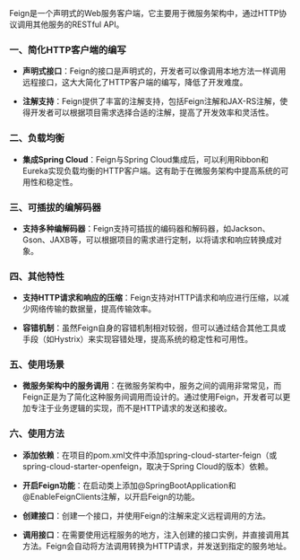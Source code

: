 Feign是一个声明式的Web服务客户端，它主要用于微服务架构中，通过HTTP协议调用其他服务的RESTful API。
### 一、简化HTTP客户端的编写

- **声明式接口**：Feign的接口是声明式的，开发者可以像调用本地方法一样调用远程接口，这大大简化了HTTP客户端的编写，降低了开发难度。

- **注解支持**：Feign提供了丰富的注解支持，包括Feign注解和JAX-RS注解，使得开发者可以根据项目需求选择合适的注解，提高了开发效率和灵活性。
### 二、负载均衡

- **集成Spring Cloud**：Feign与Spring Cloud集成后，可以利用Ribbon和Eureka实现负载均衡的HTTP客户端。这有助于在微服务架构中提高系统的可用性和稳定性。
### 三、可插拔的编解码器

- **支持多种编解码器**：Feign支持可插拔的编码器和解码器，如Jackson、Gson、JAXB等，可以根据项目的需求进行定制，以将请求和响应转换成对象。
### 四、其他特性

- **支持HTTP请求和响应的压缩**：Feign支持对HTTP请求和响应进行压缩，以减少网络传输的数据量，提高传输效率。

- **容错机制**：虽然Feign自身的容错机制相对较弱，但可以通过结合其他工具或手段（如Hystrix）来实现容错处理，提高系统的稳定性和可用性。
### 五、使用场景

- **微服务架构中的服务调用**：在微服务架构中，服务之间的调用非常常见，而Feign正是为了简化这种服务间调用而设计的。通过使用Feign，开发者可以更加专注于业务逻辑的实现，而不是HTTP请求的发送和接收。
### 六、使用方法

- **添加依赖**：在项目的pom.xml文件中添加spring-cloud-starter-feign（或spring-cloud-starter-openfeign，取决于Spring Cloud的版本）依赖。

- **开启Feign功能**：在启动类上添加@SpringBootApplication和@EnableFeignClients注解，以开启Feign的功能。

- **创建接口**：创建一个接口，并使用Feign的注解来定义远程调用的方法。

- **调用接口**：在需要使用远程服务的地方，注入创建的接口实例，并直接调用其方法。Feign会自动将方法调用转换为HTTP请求，并发送到指定的服务地址。

